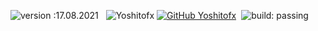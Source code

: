 
![version :17.08.2021](https://img.shields.io/badge/version-17.08.2021-informational) &nbsp; 
<img src="https://komarev.com/ghpvc/?username=Yoshitofx&label=Number%20Visitors&color=5210fa" alt="Yoshitofx"/>
[![GitHub Yoshitofx](https://img.shields.io/github/followers/Yoshitofx?label=follow&style=social)](https://github.com/Yoshitofx)&nbsp;
![build: passing](https://img.shields.io/badge/build-passing-success)

